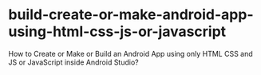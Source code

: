 # build-create-or-make-android-app-using-html-css-js-or-javascript
How to Create or Make or Build an Android App using only HTML CSS and JS or JavaScript inside Android Studio?
